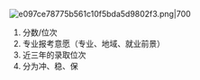 ![e097ce78775b561c10f5bda5d9802f3.png|700](https://fig-1321973591.cos.ap-nanjing.myqcloud.com/e097ce78775b561c10f5bda5d9802f3.png)

1. 分数/位次
2. 专业报考意愿（专业、地域、就业前景）
3. 近三年的录取位次
4. 分为冲、稳、保